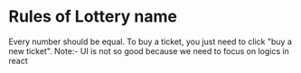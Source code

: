 # Rules of Lottery name

Every number should be equal.
To buy a ticket, you just need to click "buy a new ticket".
Note:- UI is not so good because we need to focus on logics in react
